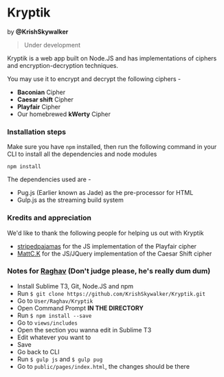 # Kryptik
by **@KrishSkywalker**
> Under development

Kryptik is a web app built on Node.JS and has implementations of ciphers and encryption-decryption techniques. 

You may use it to encrypt and decrypt the following ciphers -

- **Baconian** Cipher
- **Caesar shift** Cipher
- **Playfair** Cipher
- Our homebrewed **kWerty** Cipher

### Installation steps
Make sure you have
```npm``` installed, then run the following command in your CLI to install all the dependencies and node modules

```npm install```

The dependencies used are - 

- Pug.js (Earlier known as Jade) as the pre-processor for HTML
- Gulp.js as the streaming build system

### Kredits and appreciation
We'd like to thank the following people for helping us out with Kryptik

- [stripedpajamas](https://github.com/stripedpajamas/playfair) for the JS implementation of the Playfair cipher
- [MattC.K](https://codepen.io/MattCK/pen/OyQyxE?editors=1010) for the JS/JQuery implementation of the Caesar Shift cipher

### Notes for [Raghav](https://nigger.com) (Don't judge please, he's really dum dum)
- Install Sublime T3, Git, Node.JS and npm
- Run ```$ git clone https://github.com/KrishSkywalker/Kryptik.git```
- Go to ```User/Raghav/Kryptik```
- Open Command Prompt **IN THE DIRECTORY** 
- Run ```$ npm install --save``` 
- Go to ```views/includes```
- Open the section you wanna edit in Sublime T3
- Edit whatever you want to
- Save
- Go back to CLI
- Run ```$ gulp js``` and ```$ gulp pug```
- Go to ```public/pages/index.html```, the changes should be there
